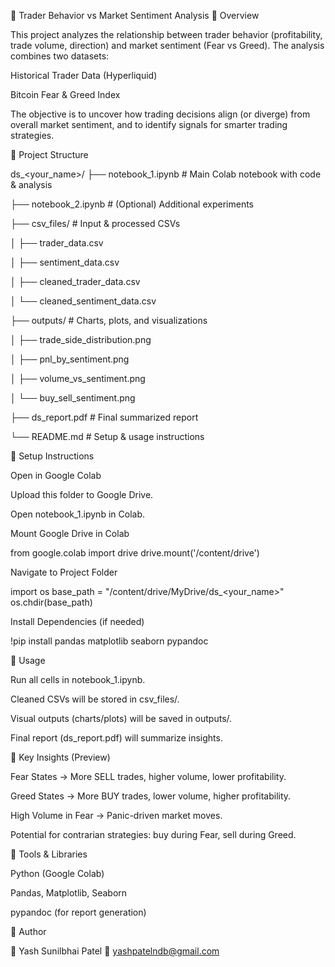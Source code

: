 📂 Trader Behavior vs Market Sentiment Analysis
🔹 Overview

This project analyzes the relationship between trader behavior (profitability, trade volume, direction) and market sentiment (Fear vs Greed).
The analysis combines two datasets:

Historical Trader Data (Hyperliquid)

Bitcoin Fear & Greed Index

The objective is to uncover how trading decisions align (or diverge) from overall market sentiment, and to identify signals for smarter trading strategies.

🔹 Project Structure

ds_<your_name>/
├── notebook_1.ipynb       # Main Colab notebook with code & analysis

├── notebook_2.ipynb       # (Optional) Additional experiments

├── csv_files/             # Input & processed CSVs

│   ├── trader_data.csv

│   ├── sentiment_data.csv

│   ├── cleaned_trader_data.csv

│   └── cleaned_sentiment_data.csv

├── outputs/               # Charts, plots, and visualizations

│   ├── trade_side_distribution.png

│   ├── pnl_by_sentiment.png

│   ├── volume_vs_sentiment.png

│   └── buy_sell_sentiment.png

├── ds_report.pdf          # Final summarized report

└── README.md              # Setup & usage instructions

🔹 Setup Instructions

Open in Google Colab

Upload this folder to Google Drive.

Open notebook_1.ipynb in Colab.

Mount Google Drive in Colab

from google.colab import drive
drive.mount('/content/drive')


Navigate to Project Folder

import os
base_path = "/content/drive/MyDrive/ds_<your_name>"
os.chdir(base_path)


Install Dependencies (if needed)

!pip install pandas matplotlib seaborn pypandoc

🔹 Usage

Run all cells in notebook_1.ipynb.

Cleaned CSVs will be stored in csv_files/.

Visual outputs (charts/plots) will be saved in outputs/.

Final report (ds_report.pdf) will summarize insights.

🔹 Key Insights (Preview)

Fear States → More SELL trades, higher volume, lower profitability.

Greed States → More BUY trades, lower volume, higher profitability.

High Volume in Fear → Panic-driven market moves.

Potential for contrarian strategies: buy during Fear, sell during Greed.

🔹 Tools & Libraries

Python (Google Colab)

Pandas, Matplotlib, Seaborn

pypandoc (for report generation)

🔹 Author

👤 Yash Sunilbhai Patel
📧 yashpatelndb@gmail.com
